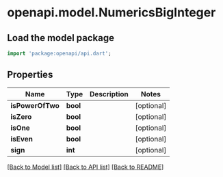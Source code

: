 # openapi.model.NumericsBigInteger

## Load the model package
```dart
import 'package:openapi/api.dart';
```

## Properties
Name | Type | Description | Notes
------------ | ------------- | ------------- | -------------
**isPowerOfTwo** | **bool** |  | [optional] 
**isZero** | **bool** |  | [optional] 
**isOne** | **bool** |  | [optional] 
**isEven** | **bool** |  | [optional] 
**sign** | **int** |  | [optional] 

[[Back to Model list]](../README.md#documentation-for-models) [[Back to API list]](../README.md#documentation-for-api-endpoints) [[Back to README]](../README.md)



